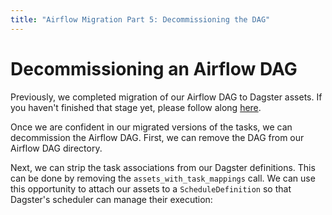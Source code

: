 ```yaml
---
title: "Airflow Migration Part 5: Decommissioning the DAG"
---
```


# Decommissioning an Airflow DAG

Previously, we completed migration of our Airflow DAG to Dagster assets. If you haven't finished that stage yet, please follow along [here](/guides/migrate/airflow-to-dagster/migrate).

Once we are confident in our migrated versions of the tasks, we can decommission the Airflow DAG. First, we can remove the DAG from our Airflow DAG directory.

Next, we can strip the task associations from our Dagster definitions. This can be done by removing the `assets_with_task_mappings` call. We can use this opportunity to attach our assets to a `ScheduleDefinition` so that Dagster's scheduler can manage their execution:

<CodeExample filePath="airlift-migration-tutorial/tutorial_example/dagster_defs/stages/standalone.py" language="python"/>